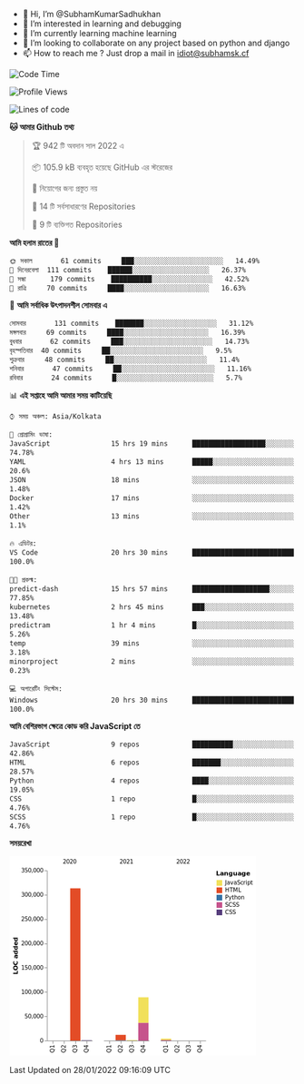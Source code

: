 - 👋 Hi, I’m @SubhamKumarSadhukhan
- 👀 I’m interested in learning and debugging
- 🌱 I’m currently learning machine learning
- 💞️ I’m looking to collaborate on any project based on python and django
- 📫 How to reach me ?
      Just drop a mail in idiot@subhamsk.cf

<!---
SubhamKumarSadhukhan/SubhamKumarSadhukhan is a ✨ special ✨ repository because its `README.md` (this file) appears on your GitHub profile.
You can click the Preview link to take a look at your changes.
--->


<!--START_SECTION:waka-->
![Code Time](http://img.shields.io/badge/Code%20Time-134%20hrs%2020%20mins-blue)

![Profile Views](http://img.shields.io/badge/%E0%A6%AA%E0%A7%8D%E0%A6%B0%E0%A7%8B%E0%A6%AB%E0%A6%BE%E0%A6%87%E0%A6%B2%20%E0%A6%A6%E0%A6%B0%E0%A7%8D%E0%A6%B6%E0%A6%A8-4-blue)

![Lines of code](https://img.shields.io/badge/%E0%A6%B9%E0%A7%8D%E0%A6%AF%E0%A6%BE%E0%A6%B2%E0%A7%8B%20%E0%A6%93%E0%A6%AF%E0%A6%BC%E0%A6%BE%E0%A6%B0%E0%A7%8D%E0%A6%B2%E0%A7%8D%E0%A6%A1%20%E0%A6%A5%E0%A7%87%E0%A6%95%E0%A7%87%20%E0%A6%86%E0%A6%AE%E0%A6%BF%20%E0%A6%B2%E0%A6%BF%E0%A6%96%E0%A7%87%E0%A6%9B%E0%A6%BF-420%20Thousand%20%E0%A6%95%E0%A7%8B%E0%A6%A1%E0%A7%87%E0%A6%B0%20%E0%A6%B2%E0%A6%BE%E0%A6%87%E0%A6%A8-blue)

**🐱 আমার Github তথ্য** 

> 🏆 942 টি অবদান সাল 2022 এ
 > 
> 📦 105.9 kB ব্যবহৃত হয়েছে GitHub এর স্টরেজের 
 > 
> 🚫 নিয়োগের জন্য প্রস্তুত নয়
 > 
> 📜 14 টি সর্বসাধারণের Repositories 
 > 
> 🔑 9 টি ব্যক্তিগত Repositories  
 > 
**আমি হলাম রাতের 🦉** 

```text
🌞 সকাল       61 commits     ███░░░░░░░░░░░░░░░░░░░░░░   14.49% 
🌆 দিনেরবেলা  111 commits    ██████░░░░░░░░░░░░░░░░░░░   26.37% 
🌃 সন্ধা      179 commits    ██████████░░░░░░░░░░░░░░░   42.52% 
🌙 রাত্রি     70 commits     ████░░░░░░░░░░░░░░░░░░░░░   16.63%

```
📅 **আমি সর্বাধিক উৎপাদনশীল সোমবার এ** 

```text
সোমবার       131 commits    ███████░░░░░░░░░░░░░░░░░░   31.12% 
মঙ্গলবার     69 commits     ████░░░░░░░░░░░░░░░░░░░░░   16.39% 
বুধবার       62 commits     ███░░░░░░░░░░░░░░░░░░░░░░   14.73% 
বৃহস্পতিবার  40 commits     ██░░░░░░░░░░░░░░░░░░░░░░░   9.5% 
শুক্রবার     48 commits     ██░░░░░░░░░░░░░░░░░░░░░░░   11.4% 
শনিবার       47 commits     ██░░░░░░░░░░░░░░░░░░░░░░░   11.16% 
রবিবার       24 commits     █░░░░░░░░░░░░░░░░░░░░░░░░   5.7%

```


📊 **এই সপ্তাহে আমি আমার সময় কাটিয়েছি** 

```text
⌚︎ সময় অঞ্চল: Asia/Kolkata

💬 প্রোগ্রামিং ভাষা: 
JavaScript               15 hrs 19 mins      ██████████████████░░░░░░░   74.78% 
YAML                     4 hrs 13 mins       █████░░░░░░░░░░░░░░░░░░░░   20.6% 
JSON                     18 mins             ░░░░░░░░░░░░░░░░░░░░░░░░░   1.48% 
Docker                   17 mins             ░░░░░░░░░░░░░░░░░░░░░░░░░   1.42% 
Other                    13 mins             ░░░░░░░░░░░░░░░░░░░░░░░░░   1.1%

🔥 এডিটর: 
VS Code                  20 hrs 30 mins      █████████████████████████   100.0%

🐱‍💻 প্রকল্ম: 
predict-dash             15 hrs 57 mins      ███████████████████░░░░░░   77.85% 
kubernetes               2 hrs 45 mins       ███░░░░░░░░░░░░░░░░░░░░░░   13.48% 
predictram               1 hr 4 mins         █░░░░░░░░░░░░░░░░░░░░░░░░   5.26% 
temp                     39 mins             ░░░░░░░░░░░░░░░░░░░░░░░░░   3.18% 
minorproject             2 mins              ░░░░░░░░░░░░░░░░░░░░░░░░░   0.23%

💻 অপারেটিং সিস্টেম: 
Windows                  20 hrs 30 mins      █████████████████████████   100.0%

```

**আমি বেশিরভাগ ক্ষেত্রে কোড করি JavaScript তে** 

```text
JavaScript               9 repos             ██████████░░░░░░░░░░░░░░░   42.86% 
HTML                     6 repos             ███████░░░░░░░░░░░░░░░░░░   28.57% 
Python                   4 repos             ████░░░░░░░░░░░░░░░░░░░░░   19.05% 
CSS                      1 repo              █░░░░░░░░░░░░░░░░░░░░░░░░   4.76% 
SCSS                     1 repo              █░░░░░░░░░░░░░░░░░░░░░░░░   4.76%

```


**সময়রেখা**

![Chart not found](https://raw.githubusercontent.com/SubhamKumarSadhukhan/SubhamKumarSadhukhan/main/charts/bar_graph.png) 


 Last Updated on 28/01/2022 09:16:09 UTC
<!--END_SECTION:waka-->
